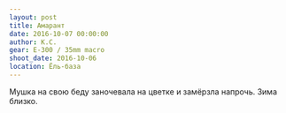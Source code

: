 ```yaml
---
layout: post
title: Амарант
date: 2016-10-07 00:00:00
author: К.С.
gear: E-300 / 35mm macro
shoot_date: 2016-10-06
location: Ёль-база
---
```


Мушка на свою беду заночевала на цветке и замёрзла напрочь. Зима близко.
